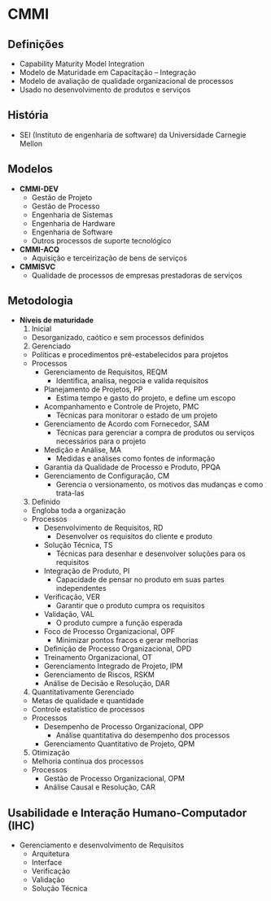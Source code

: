 # CMMI

## Definições

- Capability Maturity Model Integration
- Modelo de Maturidade em Capacitação – Integração
- Modelo de avaliação de qualidade organizacional de processos
- Usado no desenvolvimento de produtos e serviços

## História

- SEI (Instituto de engenharia de software) da Universidade Carnegie Mellon

## Modelos

- **CMMI-DEV**
  - Gestão de Projeto
  - Gestão de Processo
  - Engenharia de Sistemas
  - Engenharia de Hardware
  - Engenharia de Software
  - Outros processos de suporte tecnológico
- **CMMI-ACQ**
  - Aquisição e terceirização de bens de serviços
- **CMMISVC**
  - Qualidade de processos de empresas prestadoras de serviços

## Metodologia

- **Níveis de maturidade**
  1. Inicial
  - Desorganizado, caótico e sem processos definidos
  2. Gerenciado
  - Políticas e procedimentos pré-estabelecidos para projetos
  - Processos
    - Gerenciamento de Requisitos, REQM
      - Identifica, analisa, negocia e valida requisitos
    - Planejamento de Projetos, PP
      - Estima tempo e gasto do projeto, e define um escopo
    - Acompanhamento e Controle de Projeto, PMC
      - Técnicas para monitorar o estado de um projeto
    - Gerenciamento de Acordo com Fornecedor, SAM
      - Técnicas para gerenciar a compra de produtos ou serviços necessários para o projeto
    - Medição e Análise, MA
      - Medidas e análises como fontes de informação
    - Garantia da Qualidade de Processo e Produto, PPQA
    - Gerenciamento de Configuração, CM
      - Gerencia o versionamento, os motivos das mudanças e como trata-las
  3. Definido
  - Engloba toda a organização
  - Processos
    - Desenvolvimento de Requisitos, RD
      - Desenvolver os requisitos do cliente e produto
    - Solução Técnica, TS
      - Técnicas para desenhar e desenvolver soluções para os requisitos
    - Integração de Produto, PI
      - Capacidade de pensar no produto em suas partes independentes
    - Verificação, VER
      - Garantir que o produto cumpra os requisitos
    - Validação, VAL
      - O produto cumpre a função esperada
    - Foco de Processo Organizacional, OPF
      - Minimizar pontos fracos e gerar melhorias
    - Definição de Processo Organizacional, OPD
    - Treinamento Organizacional, OT
    - Gerenciamento Integrado de Projeto, IPM
    - Gerenciamento de Riscos, RSKM
    - Análise de Decisão e Resolução, DAR
  4. Quantitativamente Gerenciado
  - Metas de qualidade e quantidade
  - Controle estatístico de processos
  - Processos
    - Desempenho de Processo Organizacional, OPP
      - Análise quantitativa do desempenho dos processos
    - Gerenciamento Quantitativo de Projeto, QPM
  5. Otimização
  - Melhoria contínua dos processos
  - Processos
    - Gestão de Processo Organizacional, OPM
    - Análise Causal e Resolução, CAR

## Usabilidade e Interação Humano-Computador (IHC)

- Gerenciamento e desenvolvimento de Requisitos
  - Arquitetura
  - Interface
  - Verificação
  - Validação
  - Solução Técnica
